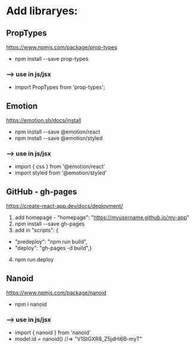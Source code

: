 # Add libraryes:

## PropTypes

https://www.npmjs.com/package/prop-types

- npm install --save prop-types

### --> use in js/jsx

- import PropTypes from 'prop-types';

## Emotion

https://emotion.sh/docs/install

- npm install --save @emotion/react
- npm install --save @emotion/styled

### --> use in js/jsx

- import { css } from '@emotion/react'
- import styled from '@emotion/styled'

## GitHub - gh-pages

https://create-react-app.dev/docs/deployment/

1. add homepage - "homepage": "https://myusername.github.io/my-app"
2. npm install --save gh-pages
3. add in "scripts": {

- "predeploy": "npm run build",
- "deploy": "gh-pages -d build",}

4. npm run deploy</p>

## Nanoid

https://www.npmjs.com/package/nanoid

- npm i nanoid

### --> use in js/jsx

- import { nanoid } from 'nanoid'
- model.id = nanoid() //=> "V1StGXR8_Z5jdHi6B-myT"
